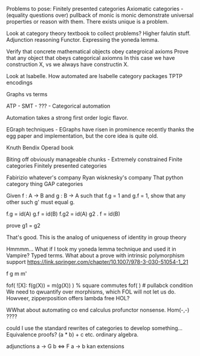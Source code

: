 
Problems to pose:
Finitely presented categories
Axiomatic categories - (equality questions over)
pullback of monic is monic
demonstrate universal properties or reason with them. There exists unique is a problem.




Look at category theory textbook to collect problems?
Higher falutin stuff. Adjunction reasoning Functor. Expressing the yoneda lemma.




Verify that concrete mathematical objects obey categroical axioms
Prove that any object that obeys categorical axiomns
In this case we have construction X, vs we always have constructin X.

Look at Isabelle. How automated are Isabelle category packages
TPTP encodings


Graphs vs terms


ATP - 
SMT - 
??? - Categorical automation


Automation takes a strong first order logic flavor.


EGraph techniques - EGraphs have risen in prominence recently thanks the egg paper and implementation, but the core idea is quite old.


Knuth Bendix
Operad book


Biting off obviously manageable chunks - Extremely constrained
Finite categories
Finitely presented categories



Fabirizio whatever's company
Ryan wisknesky's company
That python category thing
GAP categories



Given f : A -> B and g : B -> A such that f.g = 1 and g.f = 1, show that 
any other such g' must equal g.

f.g = id(A)
g.f = id(B)
f.g2 = id(A)
g2 . f = id(B)

prove
g1 = g2

That's good. This is the analog of uniqueness of identity in group theory

Hmmmm... What if I took my yoneda lemma technique and used it in Vampire?
Typed terms.
What about a prove with intrinsic polymorphism support
https://link.springer.com/chapter/10.1007/978-3-030-51054-1_21


f g m m'

fof(  ![X]: f(g(X)) = m(g(X)) ) % square commutes
fof(     ) # pullabck condition
We need to qwuantify over morphisms, which FOL will not let us do.
Howveer, zipperposition offers lambda free HOL?




WWhat about automating co end calculus profunctor nonsense.
Hom(-,-)
????

could I use the standard rewrites of categories to develop something...
Equivalence proofs?
(a * b) + c etc. ordinary algebra.

adjunctions
a -> G b  <=> F a -> b 
kan extensions


